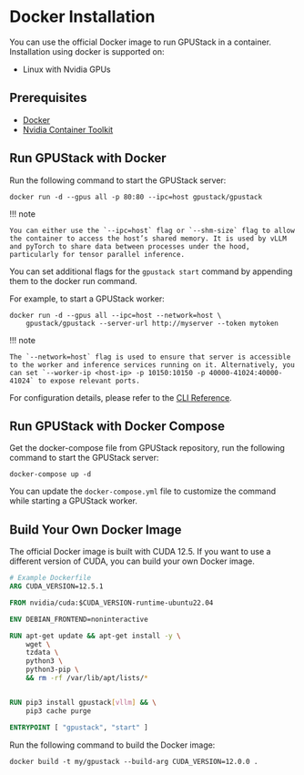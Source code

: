 # Docker Installation

You can use the official Docker image to run GPUStack in a container. Installation using docker is supported on:

- Linux with Nvidia GPUs

## Prerequisites

- [Docker](https://docs.docker.com/get-docker/)
- [Nvidia Container Toolkit](https://docs.nvidia.com/datacenter/cloud-native/container-toolkit/install-guide.html)

## Run GPUStack with Docker

Run the following command to start the GPUStack server:

```shell
docker run -d --gpus all -p 80:80 --ipc=host gpustack/gpustack
```

!!! note

    You can either use the `--ipc=host` flag or `--shm-size` flag to allow the container to access the host’s shared memory. It is used by vLLM and pyTorch to share data between processes under the hood, particularly for tensor parallel inference.

You can set additional flags for the `gpustack start` command by appending them to the docker run command.

For example, to start a GPUStack worker:

```shell
docker run -d --gpus all --ipc=host --network=host \
    gpustack/gpustack --server-url http://myserver --token mytoken
```

!!! note

    The `--network=host` flag is used to ensure that server is accessible to the worker and inference services running on it. Alternatively, you can set `--worker-ip <host-ip> -p 10150:10150 -p 40000-41024:40000-41024` to expose relevant ports.

For configuration details, please refer to the [CLI Reference](../cli-reference/start.md).

## Run GPUStack with Docker Compose

Get the docker-compose file from GPUStack repository, run the following command to start the GPUStack server:

```shell
docker-compose up -d
```

You can update the `docker-compose.yml` file to customize the command while starting a GPUStack worker.

## Build Your Own Docker Image

The official Docker image is built with CUDA 12.5. If you want to use a different version of CUDA, you can build your own Docker image.

```dockerfile
# Example Dockerfile
ARG CUDA_VERSION=12.5.1

FROM nvidia/cuda:$CUDA_VERSION-runtime-ubuntu22.04

ENV DEBIAN_FRONTEND=noninteractive

RUN apt-get update && apt-get install -y \
    wget \
    tzdata \
    python3 \
    python3-pip \
    && rm -rf /var/lib/apt/lists/*


RUN pip3 install gpustack[vllm] && \
    pip3 cache purge

ENTRYPOINT [ "gpustack", "start" ]
```

Run the following command to build the Docker image:

```shell
docker build -t my/gpustack --build-arg CUDA_VERSION=12.0.0 .
```
